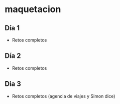 # maquetacion


## Día 1

- Retos completos

## Día 2

- Retos completos


## Dia 3

- Retos completos (agencia de viajes y Simon dice)

